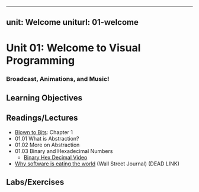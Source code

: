 ----
unit: Welcome
uniturl: 01-welcome
----


Unit 01: Welcome to Visual Programming
======================================
### Broadcast, Animations, and Music! 


Learning Objectives
-------------------



Readings/Lectures
-----------------
 * [Blown to Bits](): Chapter 1
 * 01.01 What is Abstraction?
 * 01.02 More on Abstraction
 * 01.03 Binary and Hexadecimal Numbers
   * [Binary Hex Decimal Video](http://www.screencast.com/t/c2tp610y1tx6)
 * [Why software is eating the world](http://online.wsj.com/article/SB10001424053111903480904576512250915629460.html) (Wall Street Journal) (DEAD LINK)


Labs/Exercises
--------------



